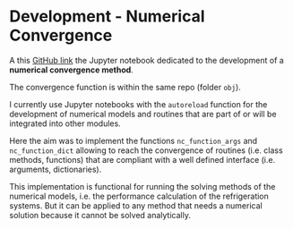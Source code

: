 # Development - Numerical Convergence

A this [GitHub link](https://github.com/isax785/engineering-numerical-methods/blob/develop/dev/dev_numerical-convergence.ipynb) the Jupyter notebook dedicated to the development of a **numerical convergence method**.

The convergence function is within the same repo (folder `obj`).

I currently use Jupyter notebooks with the `autoreload` function for the development of numerical models and routines that are part of or will be integrated into other modules.

Here the aim was to implement the functions `nc_function_args` and `nc_function_dict` allowing to reach the convergence of routines (i.e. class methods, functions) that are compliant with a well defined interface (i.e. arguments, dictionaries).

This implementation is functional for running the solving methods of the numerical models, i.e. the performance calculation of the refrigeration systems. But it can be applied to any method that needs a numerical solution because it cannot be solved analytically.

